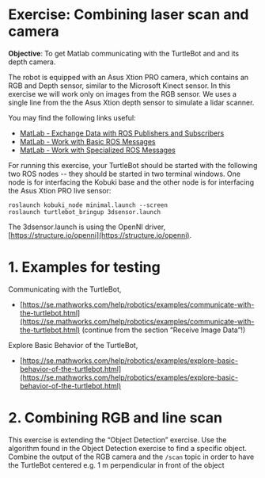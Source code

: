 # Exercise: Combining laser scan and camera

**Objective**: To get Matlab communicating with the TurtleBot and and its depth camera.

The robot is equipped with an Asus Xtion PRO camera, which contains an RGB and Depth sensor, similar to the Microsoft Kinect sensor. In this exercise we will work only on images from the RGB sensor.
We uses a single line from the the Asus Xtion depth sensor to simulate a lidar scanner.

You may find the following links useful:
*  [MatLab - Exchange Data with ROS Publishers and Subscribers](https://se.mathworks.com/help/robotics/examples/exchange-data-with-ros-publishers-and-subscribers.html)
*  [MatLab - Work with Basic ROS Messages](https://se.mathworks.com/help/robotics/examples/work-with-basic-ros-messages.html)
*  [MatLab - Work with Specialized ROS Messages](https://se.mathworks.com/help/robotics/examples/work-with-specialized-ros-messages.html)


For running this exercise, your TurtleBot should be started with the following two ROS nodes -- they should be started in two terminal windows. One node is for
interfacing the Kobuki base and the other node is for interfacing the Asus Xtion PRO live sensor:

```
roslaunch kobuki_node minimal.launch --screen
roslaunch turtlebot_bringup 3dsensor.launch
```

The 3dsensor.launch is using the OpenNI driver, [https://structure.io/openni](https://structure.io/openni).

# 1. Examples for testing
Communicating with the TurtleBot,
* [https://se.mathworks.com/help/robotics/examples/communicate-with-the-turtlebot.html](https://se.mathworks.com/help/robotics/examples/communicate-with-the-turtlebot.html)
(continue from the section “Receive Image Data”!)


Explore Basic Behavior of the TurtleBot,
* [https://se.mathworks.com/help/robotics/examples/explore-basic-behavior-of-the-turtlebot.html](https://se.mathworks.com/help/robotics/examples/explore-basic-behavior-of-the-turtlebot.html)


# 2. Combining RGB and line scan
This exercise is extending the “Object Detection” exercise.
Use the algorithm found in the Object Detection exercise to find a specific object. Combine the output of the RGB camera and the `/scan` topic in order to have the TurtleBot centered e.g. 1 m perpendicular in front of the object
